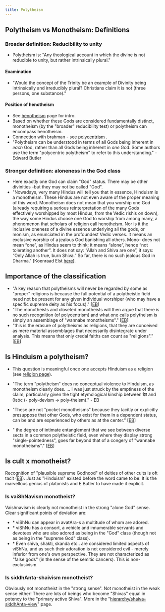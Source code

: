 ```yaml
---
title: Polytheism
---
```


## Polytheism vs Monotheism: Definitions
### Broader definition: Reducibility to unity
- Polytheism is: "Any theological account in which the divine is not reducible to unity, but rather intrinsically plural."

#### Examination
- "Would the concept of the Trinity be an example of Divinity being intrinsically and irreducibly plural? Christians claim it is not (three persons, one substance)." 

#### Position of henotheism
- See [henotheism](../henotheism/) page for intro.
- Based on whether these Gods are considered fundamentally distinct, monotheism (by the "broader" reducibility test) or polytheism can encompass henotheism.
- Connection with brahman - see [polycentrism](../../hierarchy/polycentrism/) .
- "Polytheism can be understood in terms of all Gods being inherent in *each* God, rather than all Gods being inherent in *one* God. Some authors use the term "polycentric polytheism" to refer to this understanding." - Edward Butler

### Stronger definition: aloneness in the God class
- Here exactly one God can claim "God" status. There may be other divinities -but they may not be called "God".
- "Nowadays, very many Hindus will tell you that in essence, Hinduism is a monotheism. These Hindus are not even aware of the proper meaning of this word. Monotheism does not mean that you worship one God (already requiring a serious reinterpretation of the many Gods effectively worshipped by most Hindus, from the Vedic rishis on down), the way some Hindus choose one God to worship from among many, a phenomenon that scholars of religion call henotheism. Nor is it the inclusive oneness of a divine essence underlying all the gods, or monism, as enunciated in the profoundest Vedic verses. It means an exclusive worship of a jealous God banishing all others. Mono- does not mean “one”, as Hindus seem to think; it means “alone”, hence “not tolerating another”. It does not say: “Allah and Shiva are one”, it says: “Only Allah is true, burn Shiva.” So far, there is no such jealous God in Dharma." \[Koenraad Elst [here](http://koenraadelst.blogspot.in/2015/02/down-with-decolonization.html)\].


## Importance of the classification
- "A key reason that polytheisms will never be regarded by some as "proper" religions is because the full potential of a polytheistic field need not be present for any given individual worshiper (who may have a specific supreme deity as his focus)." \[[EB](https://endymions-bower.dreamwidth.org/56736.html)\]
- "The monotheists and closeted monotheists will then argue that there is no such recognition (of polycentrism) and what one calls polytheism is simply an assemblage of "wannabe monotheisms"."  \[[EB](https://endymions-bower.dreamwidth.org/56736.html)\]
- "this is the erasure of polytheisms as religions, that they are conceived as mere material assemblages that necessarily disintegrate under analysis. This means that only credal faiths can count as "religions"." \[[EB](https://endymions-bower.dreamwidth.org/56736.html)\]

## Is Hinduism a polytheism?
- This question is meaningful once one accepts Hinduism as a religion (see [religion page](../../../../hinduism/religion/)).
- "The term "polytheism" does no conceptual violence to Hinduism, as monotheism clearly does. ... I was just struck by the emptiness of the claim, particularly given the tight etymological kinship between देव and θεός (- poly-devism → poly-theism)." - EB

- "These are not "pocket monotheisms" because they tacitly or explicitly presuppose that other Gods, who exist for them in a dependent status, can be and are experienced by others as at the center." \[[EB](https://endymions-bower.dreamwidth.org/56736.html)\]
- " the degree of intimate entanglement that we see between diverse sects in a common polytheistic field, even where they display strong "single-pointedness", goes far beyond that of a congery of "wannabe monotheisms"." \[[EB](https://endymions-bower.dreamwidth.org/56736.html)\]

## Is cult x monotheist?
Recognition of "plausible supreme Godhood"  of deities of other cults is oft tacit ([EB](https://endymions-bower.dreamwidth.org/56736.html)). Just as "Hinduism" existed before the word came to be:  It is the marvellous genius of platonists and E Butler to have made it explicit.

### Is vaiShNavism monotheist?
Vaishnavism is clearly not monotheist in the strong "alone God" sense. Clear significant points of deviation are:

- \* viShNu can appear in avatAra-s a multitude of whom are adored.
- \* viShNu has a consort, a vehicle and innumerable servants and devotees who are also adored as being in the "God" class (though not as being in the "supreme God" class).
- \* Even shiva, shakti, skanda etc.. are considered limited aspects of viShNu, and as such their adoration is not considered evil - merely inferior from one's own perspective. They are not characterized as "false gods" (in the sense of the semitic cancers). This is non-exclusivism.  

### Is siddhAnta-shaivism monotheist?
Obviously not monotheist in the "strong sense". Not monotheist in the weak sense either! There are lots of beings who become "Shivas" equal in potency to the "primary active Shiva". More in the "[hierarchy/shaiva-siddhAnta-view](../hierarchy/shaiva-siddhAnta-view/)" page.
